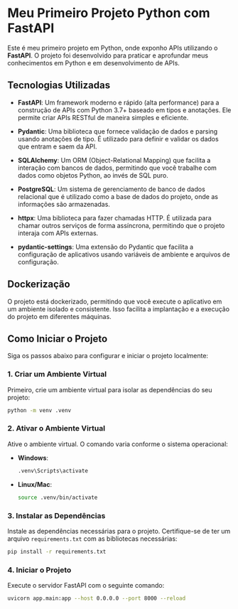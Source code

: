 # Meu Primeiro Projeto Python com FastAPI

Este é meu primeiro projeto em Python, onde exponho APIs utilizando o **FastAPI**. O projeto foi desenvolvido para praticar e aprofundar meus conhecimentos em Python e em desenvolvimento de APIs.

## Tecnologias Utilizadas

- **FastAPI**: Um framework moderno e rápido (alta performance) para a construção de APIs com Python 3.7+ baseado em tipos e anotações. Ele permite criar APIs RESTful de maneira simples e eficiente.
  
- **Pydantic**: Uma biblioteca que fornece validação de dados e parsing usando anotações de tipo. É utilizado para definir e validar os dados que entram e saem da API.

- **SQLAlchemy**: Um ORM (Object-Relational Mapping) que facilita a interação com bancos de dados, permitindo que você trabalhe com dados como objetos Python, ao invés de SQL puro.

- **PostgreSQL**: Um sistema de gerenciamento de banco de dados relacional que é utilizado como a base de dados do projeto, onde as informações são armazenadas.

- **httpx**: Uma biblioteca para fazer chamadas HTTP. É utilizada para chamar outros serviços de forma assíncrona, permitindo que o projeto interaja com APIs externas.

- **pydantic-settings**: Uma extensão do Pydantic que facilita a configuração de aplicativos usando variáveis de ambiente e arquivos de configuração.

## Dockerização

O projeto está dockerizado, permitindo que você execute o aplicativo em um ambiente isolado e consistente. Isso facilita a implantação e a execução do projeto em diferentes máquinas.

## Como Iniciar o Projeto

Siga os passos abaixo para configurar e iniciar o projeto localmente:

### 1. Criar um Ambiente Virtual

Primeiro, crie um ambiente virtual para isolar as dependências do seu projeto:

```bash
python -m venv .venv
```

### 2. Ativar o Ambiente Virtual

Ative o ambiente virtual. O comando varia conforme o sistema operacional:

- **Windows**:
  ```bash
  .venv\Scripts\activate

- **Linux/Mac**:
  ```bash
  source .venv/bin/activate

### 3. Instalar as Dependências

Instale as dependências necessárias para o projeto. Certifique-se de ter um arquivo `requirements.txt` com as bibliotecas necessárias:

```bash
pip install -r requirements.txt
```

### 4. Iniciar o Projeto

Execute o servidor FastAPI com o seguinte comando:

```bash
uvicorn app.main:app --host 0.0.0.0 --port 8000 --reload
